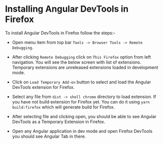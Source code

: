 # Installing Angular DevTools in Firefox

To install Angular DevTools in Firefox follow the steps:-

* Open menu item from top bar `Tools -> Browser Tools -> Remote Debugging`.

* After clicking `Remote Debugging` click on `This Firefox` option from left navigation. You will see the below screen with list of extensions. Temporary extensions are unreleased extensions loaded in development mode.

* Click on `Load Temporary Add-on` button to select and load the Angular DevTools extension for Firefox.

* Select any file from `dist -> shell chrome` directory to load extension. If you have not build extension for Firefox yet. You can do it using `yarn build:firefox` which will generate build for Firefox.

* After selecting file and clicking open, you should be able to see Angular DevTools as a Temporary Extension in Firefox.

* Open any Angular application in dev mode and open Firefox DevTools you should see Angular Tab in there.
